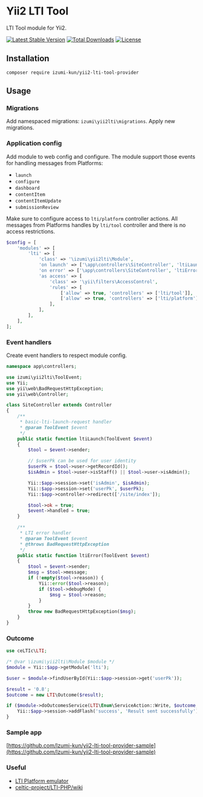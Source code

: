 Yii2 LTI Tool
======================

LTI Tool module for Yii2.

[![Latest Stable Version](https://poser.pugx.org/izumi-kun/yii2-lti-tool-provider/v/stable)](https://packagist.org/packages/izumi-kun/yii2-lti-tool-provider)
[![Total Downloads](https://poser.pugx.org/izumi-kun/yii2-lti-tool-provider/downloads)](https://packagist.org/packages/izumi-kun/yii2-lti-tool-provider)
[![License](https://poser.pugx.org/izumi-kun/yii2-lti-tool-provider/license)](https://packagist.org/packages/izumi-kun/yii2-lti-tool-provider)

Installation
------------

```
composer require izumi-kun/yii2-lti-tool-provider
```

Usage
-----

### Migrations

Add namespaced migrations: `izumi\yii2lti\migrations`. Apply new migrations.

### Application config

Add module to web config and configure. The module support those events for handling messages from Platforms:

- `launch`
- `configure`
- `dashboard`
- `contentItem`
- `contentItemUpdate`
- `submissionReview`

Make sure to configure access to `lti/platform` controller actions.
All messages from Platforms handles by `lti/tool` controller and there is no access restrictions.

```php
$config = [
    'modules' => [
        'lti' => [
            'class' => '\izumi\yii2lti\Module',
            'on launch' => ['\app\controllers\SiteController', 'ltiLaunch'],
            'on error' => ['\app\controllers\SiteController', 'ltiError'],
            'as access' => [
                'class' => '\yii\filters\AccessControl',
                'rules' => [
                    ['allow' => true, 'controllers' => ['lti/tool']],
                    ['allow' => true, 'controllers' => ['lti/platform'], 'roles' => ['admin']],
                ],
            ],
        ],
    ],
];
```

### Event handlers

Create event handlers to respect module config.

```php
namespace app\controllers;

use izumi\yii2lti\ToolEvent;
use Yii;
use yii\web\BadRequestHttpException;
use yii\web\Controller;

class SiteController extends Controller
{
    /**
     * basic-lti-launch-request handler
     * @param ToolEvent $event
     */
    public static function ltiLaunch(ToolEvent $event)
    {
        $tool = $event->sender;

        // $userPk can be used for user identity
        $userPk = $tool->user->getRecordId();
        $isAdmin = $tool->user->isStaff() || $tool->user->isAdmin();

        Yii::$app->session->set('isAdmin', $isAdmin);
        Yii::$app->session->set('userPk', $userPk);
        Yii::$app->controller->redirect(['/site/index']);

        $tool->ok = true;
        $event->handled = true;
    }

    /**
     * LTI error handler
     * @param ToolEvent $event
     * @throws BadRequestHttpException
     */
    public static function ltiError(ToolEvent $event)
    {
        $tool = $event->sender;
        $msg = $tool->message;
        if (!empty($tool->reason)) {
            Yii::error($tool->reason);
            if ($tool->debugMode) {
                $msg = $tool->reason;
            }
        }
        throw new BadRequestHttpException($msg);
    }
}
```

### Outcome

```php
use ceLTIc\LTI;

/* @var \izumi\yii2lti\Module $module */
$module = Yii::$app->getModule('lti');

$user = $module->findUserById(Yii::$app->session->get('userPk'));

$result = '0.8';
$outcome = new LTI\Outcome($result);

if ($module->doOutcomesService(LTI\Enum\ServiceAction::Write, $outcome, $user)) {
    Yii::$app->session->addFlash('success', 'Result sent successfully');
}
```

### Sample app

[https://github.com/Izumi-kun/yii2-lti-tool-provider-sample](https://github.com/Izumi-kun/yii2-lti-tool-provider-sample)

### Useful

- [LTI Platform emulator](https://saltire.lti.app/platform)
- [celtic-project/LTI-PHP/wiki](https://github.com/celtic-project/LTI-PHP/wiki)
